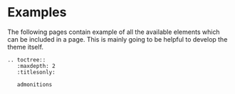 # Examples

The following pages contain example of all the available elements which can be included in a page.
This is mainly going to be helpful to develop the theme itself.



```eval_rst
.. toctree::
   :maxdepth: 2
   :titlesonly:

   admonitions
```